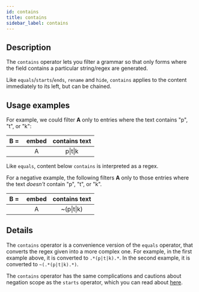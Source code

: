 ```yaml
---
id: contains
title: contains
sidebar_label: contains
---
```


## Description

The `contains` operator lets you filter a grammar so that only forms where the field contains a particular string/regex are generated.

Like `equals`/`starts`/`ends`, `rename` and `hide`, `contains` applies to the content immediately to its left, but can be chained.

## Usage examples

For example, we could filter **A** only to entries where the text contains "p", "t", or "k":

| **B =&nbsp;** | **embed** | **contains text** |
|:--:|:--:|:--:|
|    | A  | p\|t\|k |

Like `equals`, content below `contains` is interpreted as a regex.

For a negative example, the following filters **A** only to those entries where the text *doesn't* contain "p", "t", or "k".

| **B =&nbsp;** | **embed** | **contains text** |
|:--:|:--:|:--:|
|    | A  | ~(p\|t\|k) |

## Details

The `contains` operator is a convenience version of the `equals` operator, that converts the regex given into a more complex one.  For example, in the first example above, it is converted to `.*(p|t|k).*`.  In the second example, it is converted to `~(.*(p|t|k).*)`.

The `contains` operator has the same complications and cautions about negation scope as the `starts` operator, which you can read about [here](starts).
